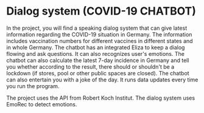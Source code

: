 # Dialog system (COVID-19 CHATBOT)

In the project, you will find a speaking dialog system that can give latest information regarding the COVID-19 situation in Germany. 
The information includes vaccination numbers for different vaccines in different states and in whole Germany. 
The chatbot has an integrated Eliza to keep a dialog flowing and ask questions. 
It can also recognizes user's emotions. 
The chatbot can also calculate the latest 7-day incidence in Germany and tell you whether according to the result, there should or shouldn't be a lockdown (if stores, pool or other public spaces are closed). 
The chatbot can also entertain you with a joke of the day. 
It runs data updates every time you run the program. 

The project uses the API from Robert Koch Institut. 
The dialog system uses EmoRec to detect emotions. 
